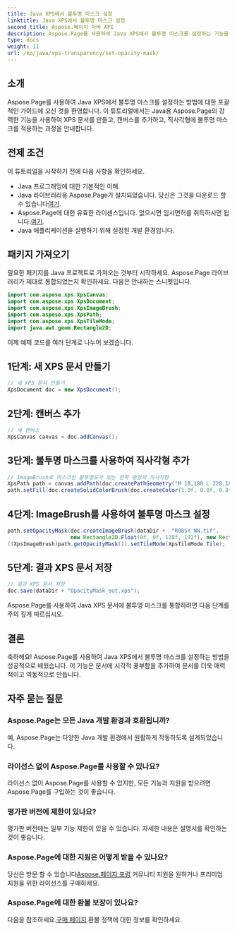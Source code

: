 ```yaml
---
title: Java XPS에서 불투명 마스크 설정
linktitle: Java XPS에서 불투명 마스크 설정
second_title: Aspose.페이지 자바 API
description: Aspose.Page를 사용하여 Java XPS에서 불투명 마스크를 설정하는 기능을 알아보세요. 시각적으로 향상된 문서 경험을 위한 단계별 가이드를 따르세요.
type: docs
weight: 11
url: /ko/java/xps-transparency/set-opacity-mask/
---
```

## 소개
Aspose.Page를 사용하여 Java XPS에서 불투명 마스크를 설정하는 방법에 대한 포괄적인 가이드에 오신 것을 환영합니다. 이 튜토리얼에서는 Java용 Aspose.Page의 강력한 기능을 사용하여 XPS 문서를 만들고, 캔버스를 추가하고, 직사각형에 불투명 마스크를 적용하는 과정을 안내합니다.
## 전제 조건
이 튜토리얼을 시작하기 전에 다음 사항을 확인하세요.
- Java 프로그래밍에 대한 기본적인 이해.
-  Java 라이브러리용 Aspose.Page가 설치되었습니다. 당신은 그것을 다운로드 할 수 있습니다[여기](https://releases.aspose.com/page/java/).
-  Aspose.Page에 대한 유효한 라이센스입니다. 없으시면 임시면허를 취득하시면 됩니다.[여기](https://purchase.aspose.com/temporary-license/).
- Java 애플리케이션을 실행하기 위해 설정된 개발 환경입니다.
## 패키지 가져오기
필요한 패키지를 Java 프로젝트로 가져오는 것부터 시작하세요. Aspose.Page 라이브러리가 제대로 통합되었는지 확인하세요. 다음은 안내하는 스니펫입니다.
```java
import com.aspose.xps.XpsCanvas;
import com.aspose.xps.XpsDocument;
import com.aspose.xps.XpsImageBrush;
import com.aspose.xps.XpsPath;
import com.aspose.xps.XpsTileMode;
import java.awt.geom.Rectangle2D;
```
이제 예제 코드를 여러 단계로 나누어 보겠습니다.
## 1단계: 새 XPS 문서 만들기
```java
// 새 XPS 문서 만들기
XpsDocument doc = new XpsDocument();
```
## 2단계: 캔버스 추가
```java
// 새 캔버스
XpsCanvas canvas = doc.addCanvas();
```
## 3단계: 불투명 마스크를 사용하여 직사각형 추가
```java
// ImageBrush로 마스크된 불투명도가 있는 왼쪽 중앙의 직사각형
XpsPath path = canvas.addPath(doc.createPathGeometry("M 10,180 L 228,180 228,285 10,285"));
path.setFill(doc.createSolidColorBrush(doc.createColor(1.0f, 0.0f, 0.0f)));
```
## 4단계: ImageBrush를 사용하여 불투명 마스크 설정
```java
path.setOpacityMask(doc.createImageBrush(dataDir +  "R08SY_NN.tif", 
                    new Rectangle2D.Float(0f, 0f, 128f, 192f), new Rectangle2D.Float(0f, 0f, 64f, 96f)));
((XpsImageBrush)path.getOpacityMask()).setTileMode(XpsTileMode.Tile);
```
## 5단계: 결과 XPS 문서 저장
```java
// 결과 XPS 문서 저장
doc.save(dataDir + "OpacityMask_out.xps"); 
```
Aspose.Page를 사용하여 Java XPS 문서에 불투명 마스크를 통합하려면 다음 단계를 주의 깊게 따르십시오.
## 결론
축하해요! Aspose.Page를 사용하여 Java XPS에서 불투명 마스크를 설정하는 방법을 성공적으로 배웠습니다. 이 기능은 문서에 시각적 풍부함을 추가하여 문서를 더욱 매력적이고 역동적으로 만듭니다.
## 자주 묻는 질문
### Aspose.Page는 모든 Java 개발 환경과 호환됩니까?
예, Aspose.Page는 다양한 Java 개발 환경에서 원활하게 작동하도록 설계되었습니다.
### 라이선스 없이 Aspose.Page를 사용할 수 있나요?
라이선스 없이 Aspose.Page를 사용할 수 있지만, 모든 기능과 지원을 받으려면 Aspose.Page를 구입하는 것이 좋습니다.
### 평가판 버전에 제한이 있나요?
평가판 버전에는 일부 기능 제한이 있을 수 있습니다. 자세한 내용은 설명서를 확인하는 것이 좋습니다.
### Aspose.Page에 대한 지원은 어떻게 받을 수 있나요?
 당신은 방문 할 수 있습니다[Aspose.페이지 포럼](https://forum.aspose.com/c/page/39) 커뮤니티 지원을 원하거나 프리미엄 지원을 위한 라이선스를 구매하세요.
### Aspose.Page에 대한 환불 보장이 있나요?
 다음을 참조하세요.[구매 페이지](https://purchase.aspose.com/buy) 환불 정책에 대한 정보를 확인하세요.